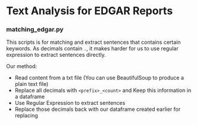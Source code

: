 # Text Analysis for EDGAR Reports

### matching_edgar.py

This scripts is for matching and extract sentences that contains certain keywords. As decimals contain `.`, it makes harder for us to use regular expression to extract sentences directly. 

Our method:
- Read content from a txt file (You can use BeautifulSoup to produce a plain text file)
- Replace all decimals with `<prefix>_<count>` and Keep this information in a dataframe
- Use Regular Expression to extract sentences
- Replace those decimals back with our dataframe created earlier for replacing

